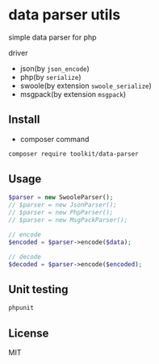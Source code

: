 # data parser utils

simple data parser for php

driver

- json(by `json_encode`)
- php(by `serialize`)
- swoole(by extension `swoole_serialize`)
- msgpack(by extension `msgpack`)

## Install

- composer command

```bash
composer require toolkit/data-parser
```

## Usage

```php
$parser = new SwooleParser();
// $parser = new JsonParser();
// $parser = new PhpParser();
// $parser = new MsgPackParser();

// encode
$encoded = $parser->encode($data);

// decode
$decoded = $parser->encode($encoded);
```

## Unit testing

```bash
phpunit 
```

## License

MIT
